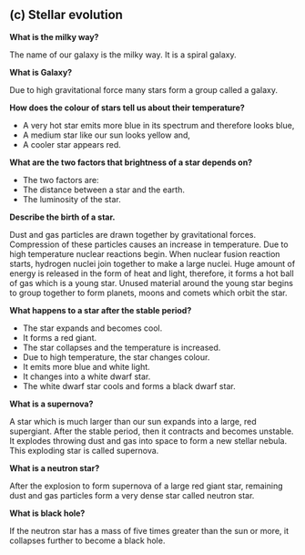 ## (c) Stellar evolution

**What is the milky way?**

The name of our galaxy is the milky way. It is a spiral galaxy.

**What is Galaxy?**

Due to high gravitational force many stars form a group called a galaxy.

**How does the colour of stars tell us about their temperature?**

- A very hot star emits more blue in its spectrum and therefore looks blue,
- A medium star like our sun looks yellow and,
- A cooler star appears red.

**What are the two factors that brightness of a star depends on?**

- The two factors are:
- The distance between a star and the earth.
- The luminosity of the star.

**Describe the birth of a star.**

Dust and gas particles are drawn together by gravitational forces. Compression of these particles causes an increase in temperature. Due to high temperature nuclear reactions begin. When nuclear fusion reaction starts, hydrogen nuclei join together to make a large nuclei. Huge amount of energy is released in the form of heat and light, therefore, it forms a hot ball of gas which is a young star. Unused material around the young star begins to group together to form planets, moons and comets which orbit the star.

**What happens to a star after the stable period?**

- The star expands and becomes cool.
- It forms a red giant.
- The star collapses and the temperature is increased.
- Due to high temperature, the star changes colour.
- It emits more blue and white light.
- It changes into a white dwarf star.
- The white dwarf star cools and forms a black dwarf star.

**What is a supernova?**

A star which is much larger than our sun expands into a large, red supergiant. After the stable period, then it contracts and becomes unstable. It explodes throwing dust and gas into space to form a new stellar nebula. This exploding star is called supernova.

**What is a neutron star?**

After the explosion to form supernova of a large red giant star, remaining dust and gas particles form a very dense star called neutron star.

**What is black hole?**

If the neutron star has a mass of five times greater than the sun or more, it collapses further to become a black hole.
